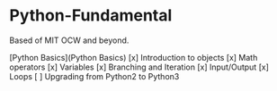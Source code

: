 # Python-Fundamental
Based of MIT OCW and beyond.

[Python Basics](Python Basics)
[x] Introduction to objects
[x] Math operators
[x] Variables
[x] Branching and Iteration
[x] Input/Output
[x] Loops
[ ] Upgrading from Python2 to Python3